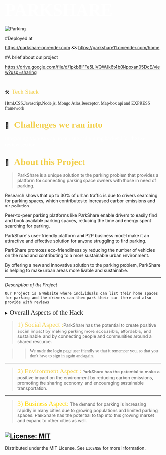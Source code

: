 # <span style="color:#fff; font-family: 'Bebas Neue'; font-size: 2em;">PARKSHARE </span>

![Parking](https://media.istockphoto.com/id/1140967885/photo/a-view-from-above-to-the-ranks-of-head-in-parked-cars-end-to-end-parking-cruising-for-parking.jpg?s=612x612&w=0&k=20&c=JfY_78imfKplh_HU6aG21c9nC-3fGyyh0tR0ZV2Wi8g=)

#Deployed at 

https://parkshare.onrender.com && https://parkshare11.onrender.com/home

#A brief about our project

https://drive.google.com/file/d/1pkb8iFFe5LlVQWJk6t4b0Npoxan05DcE/view?usp=sharing




<br>



🛠 &nbsp;<span style="color: #f2cf4a; font-family: Babas; font-size: 1.4em;">Tech Stack

</span> 

<span style="font-family: 'Arial, Helvetica, sans-serif';"> Html,CSS,Javascript,Node.js, Mongo Atlas,Beeceptor, Map-box api and EXPRESS framework
 </span>

##  💼 &nbsp; <span style="color: #f2cf4a; font-family: Babas; font-size: 1.4em;">Challenges we ran into
</span>
<span style="color:#fff; font-family: 'Bebas Neue'; font-size: 1.2em;">Integrating Map-Box api to our site and putting backend for the user review section.
</span>

## 🔭 &nbsp; <span style="color: #f2cf4a; font-family: Babas; font-size: 1.4em;">About this Project
</span>

>ParkShare is a unique solution to the parking problem that provides a platform for connecting parking space owners with those in need of parking.

Research shows that up to 30% of urban traffic is due to drivers searching for parking spaces, which contributes to increased carbon emissions and air pollution.

Peer-to-peer parking platforms like ParkShare enable drivers to easily find and book available parking spaces, reducing the time and energy spent searching for parking.

ParkShare's user-friendly platform and P2P business model make it an attractive and effective solution for anyone struggling to find parking.

ParkShare promotes eco-friendliness by reducing the number of vehicles on the road and contributing to a more sustainable urban environment.

By offering a new and innovative solution to the parking problem, ParkShare is helping to make urban areas more livable and sustainable.


</span>


----

*Description of the Project*

``Our Project is a Website where individuals can list their home spaces for parking and the drivers can them park their car there and also provide with reviews``
<details>
           <summary><span style="font-family:Papyrus; font-size:1.5em;">Overall Aspects of the Hack
</span></summary>
           <p></p>
         </details>
         










><span style="color: #f2cf4a; font-family: Babas; font-size: 1.5em;">1) Social Aspect
:</span>ParkShare has the potential to create positive social impact by making parking more accessible, affordable, and sustainable, and by connecting people and communities around a shared resource. 

>><span style="font-family: 'Lucida Console';">We made the login page user friendly so that it remember you, so that you don't have to sign in again and again. </span>









----
><span style="color: #f2cf4a; font-family: Babas; font-size: 1.5em;">2) Environment Aspect
:</span>
ParkShare has the potential to make a positive impact on the environment by reducing carbon emissions, promoting the sharing economy, and encouraging sustainable transportation.


----

><span style="color:gold; font-family: Babas; font-size: 1.5em;">3) Business Aspect:</span> The demand for parking is increasing rapidly in many cities due to growing populations and limited parking spaces. ParkShare has the potential to tap into this growing market and expand to other cities as well.



<!-- LICENSE -->
## [![License: MIT](https://img.shields.io/badge/License-MIT-yellow.svg)](https://opensource.org/licenses/MIT)  

Distributed under the MIT License. See `LICENSE` for more information.



